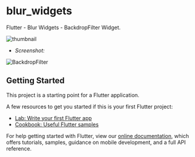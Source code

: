 # blur_widgets

Flutter - Blur Widgets - BackdropFilter Widget.

![thumbnail](https://user-images.githubusercontent.com/68671238/138001527-49c6490a-f991-4d2b-ad0b-c6971b143d6f.png)

* *Screenshot:*

![BackdropFilter](https://user-images.githubusercontent.com/68671238/138001568-0dbe067c-3739-4274-8c1f-938008201b99.png)

## Getting Started

This project is a starting point for a Flutter application.

A few resources to get you started if this is your first Flutter project:

- [Lab: Write your first Flutter app](https://flutter.dev/docs/get-started/codelab)
- [Cookbook: Useful Flutter samples](https://flutter.dev/docs/cookbook)

For help getting started with Flutter, view our
[online documentation](https://flutter.dev/docs), which offers tutorials,
samples, guidance on mobile development, and a full API reference.

